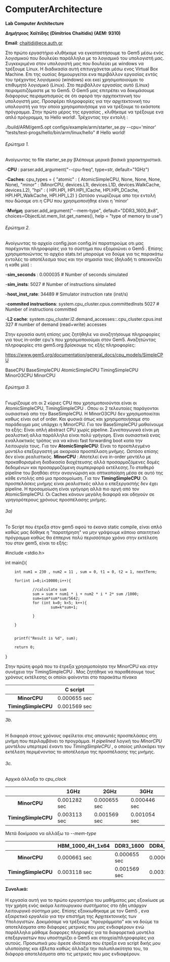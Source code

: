 # ComputerArchitecture
__Lab Computer Architecture__

__Δημήτριος Χαϊτίδης (Dimitrios Chaitidis) (ΑΕΜ: 9310)__

__Email__: chaitidi@ece.auth.gr

Στο πρώτο εργαστήριο κλιθήκαμε να εγκαταστήσουμε το Gem5 μέσω ενός λογισμικού που δουλεύει παράλληλα με το λογισμικό του υπολογιστή μας. Συγκεκριμένα στον υπολογιστή μας που δουλεύει με windows να τρέξουμε Linux. Η διαδικασία αυτή επιτυγχάνεται μέσω ενος Virtual Box Machine. Επι της ουσίας δημιουργείται ενα περιβάλλον εργασίας εντός του τρέχοντος λογισμικού (windows) και εκεί χρησιμοποιούμαι το επιθυμητό λογισμικό (Linux). 
Στο περιβάλλον εργασίας αυτό (Linux) πειραματιζόμαστε με το Gem5. Ο Gem5 μας επιτρέπει να δοκιμάσουμε διάφορους πειραματισμούς σε ότι αφορά την αρχιτεκτονική του υπολογιστή μας. Προσφέρει πληροφορίες για την αρχιτεκτονική του υπολογιστή για την οποία χρησιμοποιήσαμε για να τρέξουμε το εκάστοτε πρόγραμμα.
Στην πρώτο μέρος της εργασίας , κλιθήκαμε να τρέξουμε ενα απλό πρόγραμμα, το Hello world!. Τρέχοντας την εντολή :

./build/ARM/gem5.opt configs/example/arm/starter_se.py --cpu='minor' "tests/test-progs/hello/bin/arm/linux/hello" # Hello world!

###### Ερώτημα 1.

Ανοίγωντας το file starter_se.py βλέπουμε μερικά βασικά χαρακτηριστικά.

-__CPU__ : parser.add_argument("--cpu-freq", type=str, default="1GHz")

-__Caches__: cpu_types = {
    "atomic" : ( AtomicSimpleCPU, None, None, None, None),
    "minor" : (MinorCPU,
               devices.L1I, devices.L1D,
               devices.WalkCache,
               devices.L2),
    "hpi" : ( HPI.HPI,
              HPI.HPI_ICache, HPI.HPI_DCache,
              HPI.HPI_WalkCache,
              HPI.HPI_L2)
}
Ωστόσο γνωρίζουμε απο την εντολή που δώσαμε οτι η CPU που χρησιμοποιήθηε είναι η 'minor'

-__Μνήμη__ :parser.add_argument("--mem-type", default="DDR3_1600_8x8",
                        choices=ObjectList.mem_list.get_names(),
                        help = "type of memory to use")




###### Ερώτημα 2.

Ανοίγωντας το αρχείο config.json config.ini παρατηρούμε οτι μας παρέχονται πληροφορίες  για το σύστημα που εξομοιώνει ο Gem5 . Επίσης χρησιμοποιώντας το αρχέιο stats.txt μπορούμε να δούμε για τις παρακάτω εντολές το αποτέλεσμα τους και την σημασία τους (δηλαδή τι απεικονίζει η καθε μία) :

-__sim_seconds__ :   0.000035 # Number of seconds simulated

-__sim_insts__:      5027     # Number of instructions simulated

-__host_inst_rate__: 34489    # Simulator instruction rate (inst/s)

-__commited instructions__: system.cpu_cluster.cpus.committedInsts  5027   # Number of instructions committed

-__L2 cache__: system.cpu_cluster.l2.demand_accesses::.cpu_cluster.cpus.inst  327     # number of demand (read+write) accesses


Στην εργασία αυτή επίσης μας ζητήθηλε να αναζητήσουμε πληροφορίες για τους in-order cpu's που χρησιμοποιούμαι στον Gem5. 
Αναζητώντας πληροφορίες στο gem5.org βρίσκουμε τις εξής πληροφορίες: 

https://www.gem5.org/documentation/general_docs/cpu_models/SimpleCPU

BaseCPU
BaseSimpleCPU
AtomicSimpleCPU
TimingSimpleCPU
MinorO3CPU
MinorCPU


###### Ερώτημα 3.

Γνωρίζουμε οτι οι 2 κύριες CPU που χρησιμοποιούνται είναι οι AtomicSimpleCPU, TimingSimpleCPU . Οπου οι 2 τελευταίες παράγονται ουσιαστικά απο την BaseSimpleCPU.
H MinorO3CPU δεν χρησιμοποιείται καθως είναι out of order.
Και φυσικά όπως και χρησιμοποιήσαμε στο παράδειγμα μας υπάρχει η MinorCPU.
Για τον BaseSimpleCPU μαθαίνουμε τα εξής:
Είναι απλή abstract CPU χωρίς pipeline. Συνεπαγωγικά είναι μη ρεαλιστική αλλα παράλληλα είναι πολύ γρήγορη. Είναι ουσιαστικά ενας εναλλακτικός τρόπος για να κάνει fast forwarding boot κατα την λειτουργία τους.
Για τον __AtomicSimpleCPU__:
Είναι το προεπιλεγμένο μοντέλο επεξεργαστή με ακαριαία προσπέλαση μνήμης. Ωστόσο επίσης δεν είναι ρεαλιστικός.
__MinorCPU__ : 
Αποτελεί ένα in-order μοντέλο με προκαθορισμένη διαδικασία διοχέτευσης αλλά προσαρμοζόμενες δομές δεδομένων και προσαρμοζόμενη συμπεριφορά εκτέλεσης.Το σταθερό pipeline του βοηθάει στην αναγνώριση και οπτικοποίηση μέσα σε αυτό της κάθε εντολής από μια προσομοίωση.
Για τον __TimingSimpleCPU__:
Οι προσπελάσεις μνήμης είναι ρεαλιστικές αλλα ο επεξεργαστής δεν έχει pipeline. Η προσομοίωση είναι γρήγορη αλλά πιο αργή από τον AtomicSimpleCPU. Οι Caches κάνουν μεγάλη διαφορά και οδηγούν σε γρηγορότερους χρόνους προσπέλασης μνήμης.



###### 3a)
Το Script που έτρεξα στον gem5 αφού το έκανα static compile, είναι απλό καθώς μας δόθηκε η "παρατήρηση" να μην γράψουμε κάποιο απαιτητικό πρόγραμμα καθώς θα έππερνε πολύ περισσότερο χρόνο στην εκτέλεση του στον gem5, είναι το εξής:

#include <stdio.h>

int main(){


        int num1 = 230 , num2 = 11 , sum = 0, t1 = 0, t2 = 1, nextTerm;

        for(int i=0;i<10000;i++){

                //calculate sum
                sum = sum + num1 * i + num2 * i * 2* sum /1000;
                sum=sum*sum*sum/5642;
                for (int k=0; k<5; k++){
                        sum=k*sum+1;

                }

        }


        printf("Result is %d", sum);

        return 0;
}


Στην πρώτη φορά που το έτρεξα χρησιμοποίησα την MinorCPU και στην συνέχεια την TimingSimpleCPU . Μας ζητήθηκε να παραθέσουμε τους χρόνους εκτέλεσης οι οποίοι φαίνονται στο παρακάτω πίνακα

|                     | C script     |
| :-----------------: | ------------ |
|    **MinorCPU**     | 0.000655 sec |
| **TimingSimpleCPU** | 0.001569 sec |

###### 3b.
Η διαφορά στους χρόνους οφείλεται στις απανωτές προσπελάσεις στη μνήμη που περιλαμβάνει το προγράμμα. H *pipelined* λογική του *MinorCPU* μοντέλου υπερτερεί έναντι του *TimingSimpleCPU* , ο οποίος μπλοκάρει την εκτέλεση περιμένοντας το αποτέλεσμα της προσπέλασης της μνήμης.

###### 3c.

Αρχικά άλλαξα το *cpu_clock*

|                     | 1GHz         | 2GHz         | 3GHz         |
| :-----------------: | ------------ | ------------ | ------------ |
|    **MinorCPU**     | 0.001282 sec | 0.000655 sec | 0.000446 sec |
| **TimingSimpleCPU** | 0.003113 sec | 0.001569 sec | 0.001054 sec |



Μετά δοκίμασα να αλλάξω το *--mem-type*

|                     |  HBM_1000_4H_1x64   | DDR3_1600    | DDR4_2400_16x4   |
| :-----------------: | ------------------- | ------------ | ---------------- |
|    **MinorCPU**     | 0.000661 sec        | 0.000655 sec | 0.000654 sec     |
| **TimingSimpleCPU** | 0.003118 sec        | 0.001569 sec | 0.003112 sec     |






#### __Συνολικά__: 
Η εργασία αυτή για το πρώτο εργαστήριο του μαθήματος μας εξοικίωσε με την χρήση ενός ακόμα λειτουργικου συστήματος στο ήδη υπάρχον λειτουργικό σύστημα μας.
Επίσης εξοικιωθηκαμε με τον Gem5 , ενα εξαιρετικό εργαλείο για την επιστήμη της Αρχιτεκτονικής των Υπολογιστών. Δοκιμάσαμε να τρέξουμε "προγράμματα" και να δούμε τα αποτελέσματα απο διάφορες μετρικές που μας ενδιαφέρουν ενώ παράλληλα μάθαμε διαφορες πληροφιές για τα διαφορετικά μοντέλα επεξεργαστών που υποστηρίζει ο Gem5 και στοιχεία/πληροφορίες για αυτούς. Προσωπικά μου άρεσε ιδιαίτερα που έτρεξα ενα script δικής μου υλοποίησης και έβλεπα καθώς άλλαζα την πολυπλοκότητα του, τα διάφορα αποτελέσματα απο τις μετρικές που μας ενδιαφέρουν.
